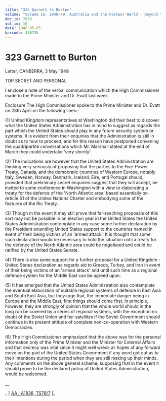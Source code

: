 ```yaml
---
title: "323 Garnett to Burton"
volume: "Volume 16: 1948-49, Australia and the Postwar World - Beyond the Region"
doc_id: 7038
vol_id: 16
date: 1948-05-03
barcode: 430735
---
```


# 323 Garnett to Burton

Letter, CANBERRA, 3 May 1948

TOP SECRET AND PERSONAL

I enclose a note of the verbal communication which the High Commissioner made to the Prime Minister and Dr. Evatt last week.

Enclosure The High Commissioner spoke to the Prime Minister and Dr. Evatt on 28th April on the following lines:-

(1) United Kingdom representatives at Washington did their best to discover what the United States Administration has in mind to suggest as regards the part which the United States should play in any future security system or systems. It is evident from their enquiries that the Administration is still in doubt as to how to proceed, and for this reason have postponed convening the quadripartite conversations which Mr. Marshall stated at the end of March they could undertake 'very shortly'.

(2) The indications are however that the United States Administration are thinking very seriously of proposing that the parties to the Five-Power Treaty, Canada, and the democratic countries of Western Europe, notably Italy, Sweden, Norway, Denmark, Iceland, Eire, and Portugal should, provided that preliminary secret enquiries suggest that they will accept, be invited to some conference in Washington with a view to elaborating a treaty for the defence of the 'North Atlantic area' based essentially on Article 51 of the United Nations Charter and embodying some of the features of the Rio Treaty.

(3) Though in the event it may still prove that far-reaching proposals of this sort may not be possible in an election year in the United States the United States Administration contemplate in any case some further declaration by the President extending United States support to the countries named in event of their being victims of an 'armed attack'. It is thought that some such declaration would be necessary to hold the situation until a treaty for the defence of the North Atlantic area could be negotiated and could be ratified by the United States Senate.

(4) There is also some support for a further proposal for a United Kingdom - United States declaration as regards aid to Greece, Turkey, and Iran in event of their being victims of an 'armed attack' and until such time as a regional defence system for the Middle East can be agreed upon.

(5) It has emerged that the United States Administration also contemplate the eventual elaboration of suitable regional systems of defence in East Asia and South East Asia, but they urge that, the immediate danger being in Europe and the Middle East, first things should come first. In principle, however, they are strongly of opinion that the whole world should in the long run be covered by a series of regional systems, with the exception no doubt of the Soviet Union and her satellites if the Soviet Government should continue in its present attitude of complete non-co-operation with Western Democracies.

(6) The High Commissioner emphasized that the above was for the personal information only of the Prime Minister and the Minister for External Affairs and that secrecy was vital since it might well wreck all hopes of any forward move on the part of the United States Government if any word got out as to their intentions during the period when they are still making up their minds. Any comments on the above general scheme, supposing that in the event it should prove to be the declared policy of United States Administration, would be welcomed.

__

_ [ [AA : A1838, TS78/7](http://www.naa.gov.au/cgi-bin/Search?O=I&Number=430735) ]_
